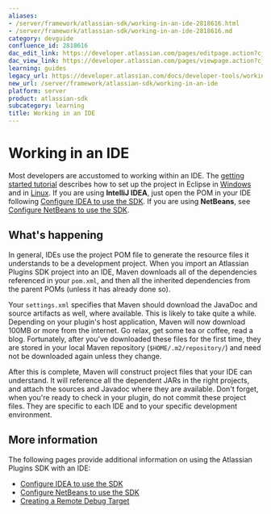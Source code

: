 ```yaml
---
aliases:
- /server/framework/atlassian-sdk/working-in-an-ide-2818616.html
- /server/framework/atlassian-sdk/working-in-an-ide-2818616.md
category: devguide
confluence_id: 2818616
dac_edit_link: https://developer.atlassian.com/pages/editpage.action?cjm=wozere&pageId=2818616
dac_view_link: https://developer.atlassian.com/pages/viewpage.action?cjm=wozere&pageId=2818616
learning: guides
legacy_url: https://developer.atlassian.com/docs/developer-tools/working-in-an-ide
new_url: /server/framework/atlassian-sdk/working-in-an-ide
platform: server
product: atlassian-sdk
subcategory: learning
title: Working in an IDE
---
```

# Working in an IDE

Most developers are accustomed to working within an IDE. The [getting started tutorial](https://developer.atlassian.com/display/DOCS/Set+up+the+Atlassian+Plugin+SDK+and+Build+a+Project) describes how to set up the project in Eclipse in [Windows](https://developer.atlassian.com/display/DOCS/Set+Up+the+Eclipse+IDE+for+Windows) and in [Linux](https://developer.atlassian.com/display/DOCS/Set+Up+the+Eclipse+IDE+for+Linux). If you are using **IntelliJ IDEA**, just open the POM in your IDE following [Configure IDEA to use the SDK](/server/framework/atlassian-sdk/configure-idea-to-use-the-sdk). If you are using **NetBeans**, see [Configure NetBeans to use the SDK](/server/framework/atlassian-sdk/configure-netbeans-to-use-the-sdk).

## What's happening

In general, IDEs use the project POM file to generate the resource files it understands to be a development project. When you import an Atlassian Plugins SDK project into an IDE, Maven downloads all of the dependencies referenced in your `pom.xml`, and then all the inherited dependencies from the parent POMs (unless it has already done so).

Your `settings.xml` specifies that Maven should download the JavaDoc and source artifacts as well, where available. This is likely to take quite a while. Depending on your plugin's host application, Maven will now download 100MB or more from the internet. Go relax, get some tea or coffee, read a blog. Fortunately, after you've downloaded these files for the first time, they are stored in your local Maven repository (`$HOME/.m2/repository/`) and need not be downloaded again unless they change.

After this is complete, Maven will construct project files that your IDE can understand. It will reference all the dependent JARs in the right projects, and attach the sources and Javadoc where they are available. Don't forget, when you're ready to check in your plugin, do not commit these project files. They are specific to each IDE and to your specific development environment.

## More information

The following pages provide additional information on using the Atlassian Plugins SDK with an IDE:

-   [Configure IDEA to use the SDK](/server/framework/atlassian-sdk/configure-idea-to-use-the-sdk)
-   [Configure NetBeans to use the SDK](/server/framework/atlassian-sdk/configure-netbeans-to-use-the-sdk)
-   [Creating a Remote Debug Target](/server/framework/atlassian-sdk/creating-a-remote-debug-target)























































































































































